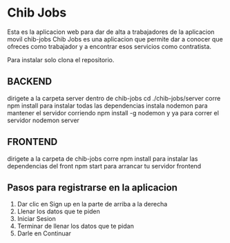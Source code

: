 # Chib Jobs
Esta es la aplicacion web para dar de alta a trabajadores de la aplicacion movil chib-jobs
Chib Jobs es una aplicacion que permite dar a conocer que ofreces como trabajador y a encontrar esos servicios como contratista.

Para instalar solo clona el repositorio.

## BACKEND
dirigete a la carpeta server dentro de chib-jobs
cd ./chib-jobs/server
corre npm install para instalar todas las dependencias
instala nodemon para mantener el servidor corriendo
npm install -g nodemon
y ya para correr el servidor
nodemon server

## FRONTEND
dirigete a la carpeta de chib-jobs
corre npm install para instalar las dependencias del front
npm start para arrancar tu servidor frontend

## Pasos para registrarse en la aplicacion
1. Dar clic en Sign up en la parte de arriba a la derecha
2. Llenar los datos que te piden
3. Iniciar Sesion
4. Terminar de llenar los datos que te pidan
5. Darle en Continuar

